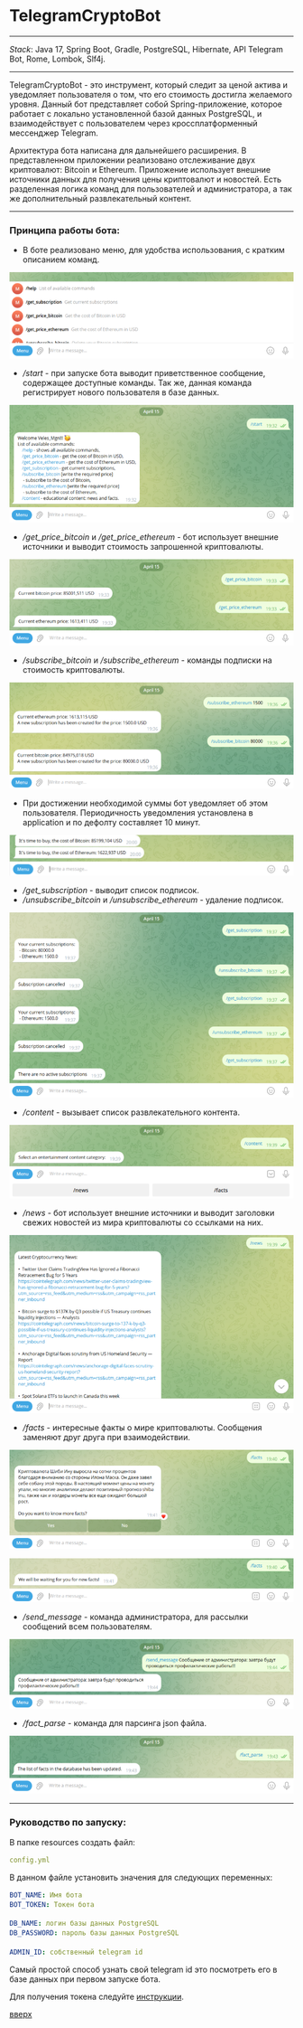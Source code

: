 <a id="anchor"></a>
# TelegramCryptoBot
____
_Stack_:
Java 17, Spring Boot, Gradle, PostgreSQL, Hibernate,
API Telegram Bot, Rome, Lombok, Slf4j.
____

TelegramCryptoBot - это инструмент, который следит за 
ценой актива и уведомляет пользователя о том, 
что его стоимость достигла желаемого уровня. 
Данный бот представляет собой Spring-приложение,
которое работает с локально установленной базой данных 
PostgreSQL, и взаимодействует с пользователем через
кроссплатформенный мессенджер Telegram.

Архитектура бота написана для дальнейшего расширения.
В представленном приложении реализовано отслеживание
двух криптовалют: Bitcoin и Ethereum. Приложение 
использует внешние источники данных для
получения цены криптовалют и новостей. Есть разделенная
логика команд для пользователей и администратора, а 
так же дополнительный развлекательный контент.

____

### Принципа работы бота:

* В боте реализовано меню, для удобства использования, 
  с кратким описанием команд.

![картинка](readme_images/menu.png)

* _/start_ - при запуске бота выводит приветственное
  сообщение, содержащее доступные команды. Так же, данная
  команда регистрирует нового пользователя в базе данных.

![картинка](readme_images/start.png)

* _/get_price_bitcoin_ 
и _/get_price_ethereum_ - бот использует внешние источники
и выводит стоимость запрошенной криптовалюты.

![картинка](readme_images/getPrice.png)

* _/subscribe_bitcoin_ и _/subscribe_ethereum_ -
  команды подписки на стоимость криптовалюты. 

![картинка](readme_images/subscribe.png)

* При достижении
  необходимой суммы бот уведомляет об этом пользователя.
  Периодичность уведомления установлена в application и по
  дефолту составляет 10 минут.

![картинка](readme_images/work.png)

* _/get_subscription_ - выводит список подписок.
* _/unsubscribe_bitcoin_ и _/unsubscribe_ethereum_ -
  удаление подписок.

![картинка](readme_images/getSubscribe.png)

* _/content_ - вызывает список развлекательного контента.

![картинка](readme_images/content.png)

* _/news_ - бот использует внешние источники
  и выводит заголовки свежих новостей из мира 
  криптовалюты со ссылками на них.

![картинка](readme_images/news.png)

* _/facts_ - интересные факты о мире криптовалюты. 
  Сообщения заменяют друг друга при взаимодействии.

![картинка](readme_images/fact.png)

![картинка](readme_images/no.png)

* _/send_message_ - команда администратора, для рассылки
  сообщений всем пользователям.

![картинка](readme_images/message.png)

* _/fact_parse_ - команда для парсинга json файла. 


![картинка](readme_images/factParse.png)

____

### Руководство по запуску:


В папке resources создать файл:

```yaml
config.yml
```

В данном файле установить значения для следующих 
переменных:

```yaml
BOT_NAME: Имя бота
BOT_TOKEN: Токен бота

DB_NAME: логин базы данных PostgreSQL
DB_PASSWORD: пароль базы данных PostgreSQL

ADMIN_ID: собственный telegram id 
```

Самый простой способ узнать свой telegram id это 
посмотреть его в базе данных при первом запуске бота.

Для получения токена следуйте
[инструкции](https://core.telegram.org/bots/features#creating-a-new-bot).

[вверх](#anchor)